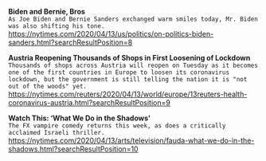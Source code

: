 **Biden and Bernie, Bros**\
`As Joe Biden and Bernie Sanders exchanged warm smiles today, Mr. Biden was also shifting his tone.`\
https://nytimes.com/2020/04/13/us/politics/on-politics-biden-sanders.html?searchResultPosition=8

**Austria Reopening Thousands of Shops in First Loosening of Lockdown**\
`Thousands of shops across Austria will reopen on Tuesday as it becomes one of the first countries in Europe to loosen its coronavirus lockdown, but the government is still telling the nation it is "not out of the woods" yet.`\
https://nytimes.com/reuters/2020/04/13/world/europe/13reuters-health-coronavirus-austria.html?searchResultPosition=9

**Watch This: ‘What We Do in the Shadows’**\
`The FX vampire comedy returns this week, as does a critically acclaimed Israeli thriller.`\
https://nytimes.com/2020/04/13/arts/television/fauda-what-we-do-in-the-shadows.html?searchResultPosition=10

